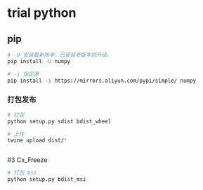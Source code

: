 # trial python

## pip

```bash
# -U 安装最新版本，已安装老版本则升级。
pip install -U numpy

# -i 指定源
pip install -i https://mirrors.aliyun.com/pypi/simple/ numpy
```

### 打包发布

```bash
# 打包
python setup.py sdist bdist_wheel

# 上传
twine upload dist/*
```

```bash

```

#3 Cx_Freeze

```bash
# 打包 msi
python setup.py bdist_msi
```